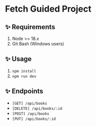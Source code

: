 # Fetch Guided Project

## ✨ Requirements

1. Node >= 18.x
2. Git Bash (Windows users)

## ✨ Usage

1. `npm install`
2. `npm run dev`

## ✨ Endpoints

- `[GET] /api/books`
- `[DELETE] /api/books/:id`
- `[POST] /api/books`
- `[PUT] /api/books/:id`
